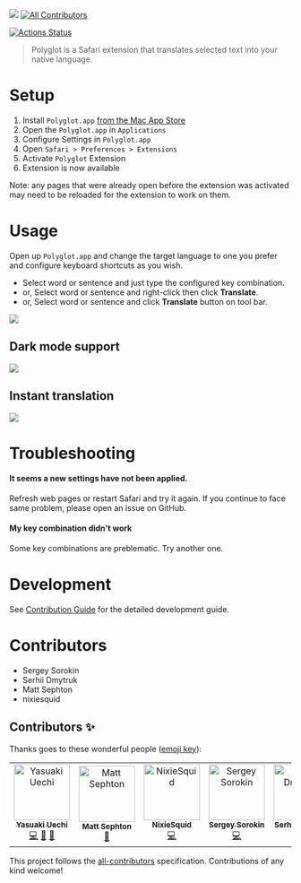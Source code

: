 ![](https://github.com/uetchy/Polyglot/blob/gh-pages/assets/github-header.png?raw=true)
[![All Contributors](https://img.shields.io/badge/all_contributors-6-orange.svg?style=flat-square)](#contributors-)

[![Actions Status](https://github.com/uetchy/Polyglot/workflows/Polyglot/badge.svg)](https://github.com/uetchy/Polyglot/actions)

> Polyglot is a Safari extension that translates selected text into your native language.

# Setup

1. Install `Polyglot.app` [from the Mac App Store](https://apps.apple.com/jp/app/polyglot/id1471801525?l=en&mt=12)
2. Open the `Polyglot.app` in `Applications`
3. Configure Settings in `Polyglot.app`
4. Open `Safari > Preferences > Extensions`
5. Activate `Polyglot` Extension
6. Extension is now available

Note: any pages that were already open before the extension was activated may need to be reloaded for the extension to work on them.

# Usage

Open up `Polyglot.app` and change the target
language to one you prefer and configure keyboard shortcuts as you wish.

- Select word or sentence and just type the configured key combination.
- or, Select word or sentence and right-click then click **Translate**.
- or, Select word or sentence and click **Translate** button on tool bar.

![](https://github.com/uetchy/Polyglot/blob/gh-pages/assets/introduction.gif?raw=true)

## Dark mode support

![](https://github.com/uetchy/Polyglot/blob/gh-pages/assets/dark-mode.gif?raw=true)

## Instant translation

![](https://github.com/uetchy/Polyglot/blob/gh-pages/assets/instant-translation.gif?raw=true)

# Troubleshooting

#### It seems a new settings have not been applied.

Refresh web pages or restart Safari and try it again. If you continue to face
same problem, please open an issue on GitHub.

#### My key combination didn't work

Some key combinations are preblematic. Try another one.

# Development

See [Contribution Guide](https://github.com/uetchy/Polyglot/blob/master/CONTRIBUTING.md) for the detailed development guide.

# Contributors

- Sergey Sorokin
- Serhii Dmytruk
- Matt Sephton
- nixiesquid

## Contributors ✨

Thanks goes to these wonderful people ([emoji key](https://allcontributors.org/docs/en/emoji-key)):

<!-- ALL-CONTRIBUTORS-LIST:START - Do not remove or modify this section -->
<!-- prettier-ignore-start -->
<!-- markdownlint-disable -->
<table>
  <tr>
    <td align="center"><a href="https://uechi.io"><img src="https://avatars0.githubusercontent.com/u/431808?v=4" width="100px;" alt="Yasuaki Uechi"/><br /><sub><b>Yasuaki Uechi</b></sub></a><br /><a href="https://github.com/uetchy/Polyglot/commits?author=uetchy" title="Code">💻</a> <a href="https://github.com/uetchy/Polyglot/commits?author=uetchy" title="Documentation">📖</a> <a href="#design-uetchy" title="Design">🎨</a></td>
    <td align="center"><a href="http://www.gingerbeardman.com"><img src="https://avatars2.githubusercontent.com/u/49612?v=4" width="100px;" alt="Matt Sephton"/><br /><sub><b>Matt Sephton</b></sub></a><br /><a href="https://github.com/uetchy/Polyglot/commits?author=gingerbeardman" title="Documentation">📖</a></td>
    <td align="center"><a href="https://nixiesquid.com"><img src="https://avatars2.githubusercontent.com/u/21212032?v=4" width="100px;" alt="NixieSquid"/><br /><sub><b>NixieSquid</b></sub></a><br /><a href="https://github.com/uetchy/Polyglot/commits?author=nixiesquid" title="Code">💻</a></td>
    <td align="center"><a href="https://github.com/callinem"><img src="https://avatars0.githubusercontent.com/u/45560785?v=4" width="100px;" alt="Sergey Sorokin"/><br /><sub><b>Sergey Sorokin</b></sub></a><br /><a href="https://github.com/uetchy/Polyglot/commits?author=callinem" title="Code">💻</a></td>
    <td align="center"><a href="https://github.com/imserhii"><img src="https://avatars2.githubusercontent.com/u/4532683?v=4" width="100px;" alt="Serhii Dmytruk"/><br /><sub><b>Serhii Dmytruk</b></sub></a><br /><a href="https://github.com/uetchy/Polyglot/commits?author=imserhii" title="Code">💻</a></td>
    <td align="center"><a href="https://github.com/devemio"><img src="https://avatars1.githubusercontent.com/u/5787193?v=4" width="100px;" alt="Sergey Sorokin"/><br /><sub><b>Sergey Sorokin</b></sub></a><br /><a href="https://github.com/uetchy/Polyglot/commits?author=devemio" title="Code">💻</a></td>
  </tr>
</table>

<!-- markdownlint-enable -->
<!-- prettier-ignore-end -->
<!-- ALL-CONTRIBUTORS-LIST:END -->

This project follows the [all-contributors](https://github.com/all-contributors/all-contributors) specification. Contributions of any kind welcome!